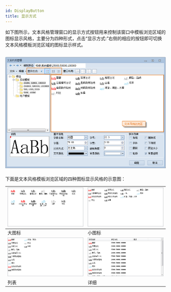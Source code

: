 ```yaml
---
id: DisplayButton
title: 显示方式
---
```

如下图所示，文本风格管理窗口的显示方式按钮用来控制该窗口中模板浏览区域的图标显示风格，主要分为四种形式，点击“显示方式:”右侧的相应的按钮即可切换文本风格模板浏览区域的图标显示样式。

![](img/Displaybutton.png)  
---  
  
下面是文本风格模板浏览区域的四种图标显示风格的示意图：

![](img/Display1.png) | ![](img/Display2.png)  
---|---  
大图标 | 小图标  
![](img/Display3.png) | ![](img/Display4.png)  
列表 | 详细  
  

